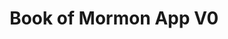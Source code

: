 ---
title: Book of Mormon App V0
emoji: 👋
colorFrom: gray
colorTo: indigo
sdk: streamlit
sdk_version: 1.25.0
app_file: 1_👋_Welcome.py
pinned: false
---